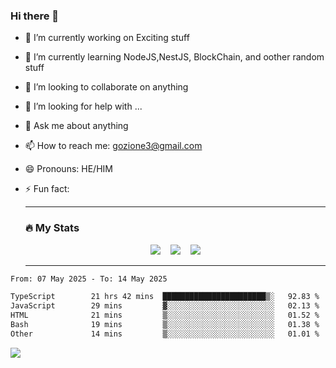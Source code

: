 ### Hi there 👋

<!--
**charlieScript/charlieScript** is a ✨ _special_ ✨ repository because its `README.md` (this file) appears on your GitHub profile.

Here are some ideas to get you started: -->

- 🔭 I’m currently working on Exciting stuff
- 🌱 I’m currently learning NodeJS,NestJS, BlockChain, and oother random stuff
- 👯 I’m looking to collaborate on anything
- 🤔 I’m looking for help with ...
- 💬 Ask me about anything
- 📫 How to reach me: gozione3@gmail.com
- 😄 Pronouns: HE/HIM
- ⚡ Fun fact:


  ---

  ### :fire: My Stats

  <div id="stats" align="center">
  <img src="http://github-readme-streak-stats.herokuapp.com?user=charlieScript&theme=dark&date_format=M%20j%5B%2C%20Y%5D" />&nbsp;&nbsp;&nbsp;
  <img src="https://github-readme-stats.vercel.app/api/top-langs/?username=charlieScript&layout=compact&theme=vision-friendly-dark"/>&nbsp;&nbsp;&nbsp;
  <img src="https://github-readme-stats.vercel.app/api?username=charlieScript&show_icons=true&theme=radical"/>
  </div>

  ---



<!--START_SECTION:waka-->

```txt
From: 07 May 2025 - To: 14 May 2025

TypeScript        21 hrs 42 mins  ███████████████████████▒░   92.83 %
JavaScript        29 mins         ▓░░░░░░░░░░░░░░░░░░░░░░░░   02.13 %
HTML              21 mins         ▒░░░░░░░░░░░░░░░░░░░░░░░░   01.52 %
Bash              19 mins         ▒░░░░░░░░░░░░░░░░░░░░░░░░   01.38 %
Other             14 mins         ▒░░░░░░░░░░░░░░░░░░░░░░░░   01.01 %
```

<!--END_SECTION:waka-->
![](https://komarev.com/ghpvc/?username=charlieScript)
